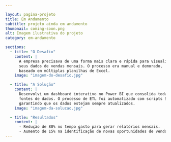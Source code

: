 ```yaml
---

layout: pagina-projeto
title: Em Andamento
subtitle: projeto ainda em andamento
thumbnail: coming-soon.png
alt: Imagem ilustrativa do projeto
category: em-andamento

sections:
  - title: "O Desafio"
    content: |
      A empresa precisava de uma forma mais clara e rápida para visualizar 
      seus dados de vendas mensais. O processo era manual e demorado, 
      baseado em múltiplas planilhas de Excel.
    image: "imagem-do-desafio.jpg"

  - title: "A Solução"
    content: |
      Desenvolvi um dashboard interativo no Power BI que consolida todas as 
      fontes de dados. O processo de ETL foi automatizado com scripts SQL, 
      garantindo que os dados estejam sempre atualizados.
    image: "imagem-da-solucao.jpg"

  - title: "Resultados"
    content: |
      - Redução de 80% no tempo gasto para gerar relatórios mensais.
      - Aumento de 15% na identificação de novas oportunidades de venda.
---
```


